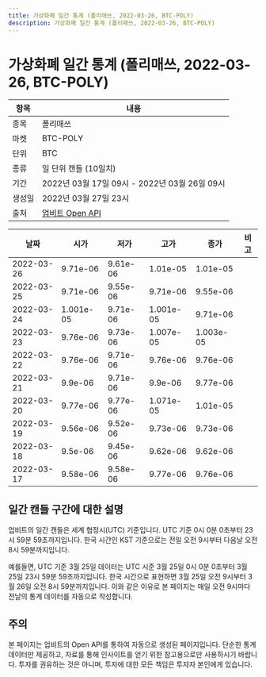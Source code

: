 ```yaml
---
title: 가상화폐 일간 통계 (폴리매쓰, 2022-03-26, BTC-POLY)
description: 가상화폐 일간 통계 (폴리매쓰, 2022-03-26, BTC-POLY)
---
```



가상화폐 일간 통계 (폴리매쓰, 2022-03-26, BTC-POLY)
===

|항목|내용|
|--|--|
|종목|폴리매쓰|
|마켓|BTC-POLY|
|단위|BTC|
|종류|일 단위 캔들 (10일치)|
|기간|2022년 03월 17일 09시 - 2022년 03월 26일 09시|
|생성일|2022년 03월 27일 23시|
|출처|[업비트 Open API](https://docs.upbit.com)|


|날짜|시가|저가|고가|종가|비고|
|--|--|--|--|--|--|
|2022-03-26|9.71e-06|9.61e-06|1.01e-05|1.01e-05|    |
|2022-03-25|9.71e-06|9.55e-06|9.71e-06|9.55e-06|    |
|2022-03-24|1.001e-05|9.71e-06|1.001e-05|9.71e-06|    |
|2022-03-23|9.76e-06|9.73e-06|1.007e-05|1.003e-05|    |
|2022-03-22|9.76e-06|9.71e-06|9.76e-06|9.76e-06|    |
|2022-03-21|9.9e-06|9.71e-06|9.9e-06|9.77e-06|    |
|2022-03-20|9.77e-06|9.77e-06|1.071e-05|1.01e-05|    |
|2022-03-19|9.56e-06|9.52e-06|9.73e-06|9.73e-06|    |
|2022-03-18|9.5e-06|9.45e-06|9.62e-06|9.62e-06|    |
|2022-03-17|9.58e-06|9.58e-06|9.77e-06|9.76e-06|    |


일간 캔들 구간에 대한 설명
---


업비트의 일간 캔들은 세계 협정시(UTC) 기준입니다. 
UTC 기준 0시 0분 0초부터 23시 59분 59초까지입니다. 
한국 시간인 KST 기준으로는 전일 오전 9시부터 다음날 오전 8시 59분까지입니다. 


예를들면, UTC 기준 3월 25일 데이터는 UTC 시준 3월 25일 0시 0분 0초부터 3월 25일 23시 59분 59초까지입니다. 
한국 시간으로 표현하면 3월 25일 오전 9시부터 3월 26일 오전 8시 59분까지입니다. 
이와 같은 이유로 본 페이지는 매일 오전 9시마다 전날의 통계 데이터를 자동으로 작성합니다. 


주의
---


본 페이지는 업비트의 Open API를 통하여 자동으로 생성된 페이지입니다. 
단순한 통계 데이터만 제공하고, 자료를 통해 인사이트를 얻기 위한 참고용으로만 사용하시기 바랍니다. 
투자를 권유하는 것은 아니며, 투자에 대한 모든 책임은 투자자 본인에게 있습니다. 
